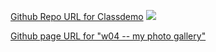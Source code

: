 [Github Repo URL for Classdemo](https://github.com/Wu0228/101-classdemo-409380317)
![](https://i.imgur.com/GeWib8R.png)

[Github page URL for "w04 -- my photo gallery"]()
![]()
